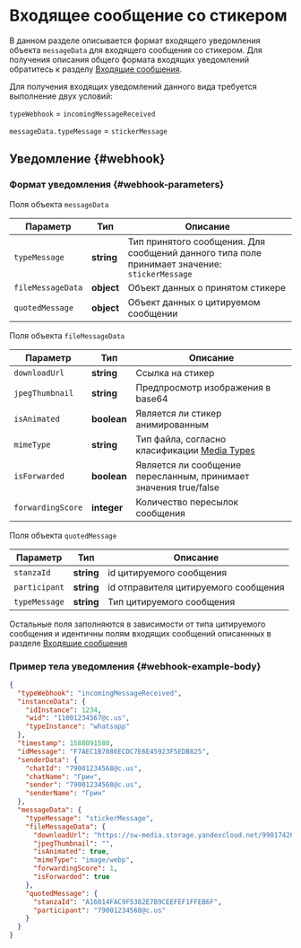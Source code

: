 # Входящее сообщение со стикером

В данном разделе описывается формат входящего уведомления объекта `messageData` для входящего сообщения со стикером. Для получения описания общего формата входящих уведомлений обратитесь к разделу [Входящие сообщения](Webhook-IncomingMessageReceived.md).

Для получения входящих уведомлений данного вида требуется выполнение двух условий:

`typeWebhook` = `incomingMessageReceived`

`messageData.typeMessage` = `stickerMessage`

## Уведомление {#webhook}

### Формат уведомления {#webhook-parameters}

Поля объекта `messageData`

| Параметр          | Тип        | Описание                                                                                                                                       |
| ----------------- | ---------- | ---------------------------------------------------------------------------------------------------------------------------------------------- |
| `typeMessage`     | **string** | Тип принятого сообщения. Для сообщений данного типа поле принимает значение: `stickerMessage`|
|`fileMessageData` | **object** | Объект данных о принятом стикере  |                                                                                                            |
| `quotedMessage`   | **object** | Объект данных о цитируемом сообщении  |

Поля объекта `fileMessageData`

Параметр | Тип | Описание
----- | ----- | -----
`downloadUrl` | **string** | Ссылка на стикер
`jpegThumbnail` | **string** | Предпросмотр изображения в base64 |
`isAnimated` | **boolean** | Является ли стикер анимированным |
`mimeType` | **string** | Тип файла, согласно класификации [Media Types](https://www.iana.org/assignments/media-types/media-types.xhtml) |
`isForwarded` | **boolean** | Является ли сообщение пересланным, принимает значения true/false
`forwardingScore` | **integer** | Количество пересылок сообщения


Поля объекта `quotedMessage`

| Параметр      | Тип        | Описание            |
| ------------- | ---------- | ------------------- |
| `stanzaId` | **string** | id цитируемого сообщения |
| `participant` | **string** | id отправителя цитируемого сообщения |
| `typeMessage` | **string** | Тип цитируемого сообщения |

Остальные поля заполняются в зависимости от типа цитируемого сообщения и идентичны полям входящих сообщений описаннных в разделе [Входящие сообщения](Webhook-IncomingMessageReceived.md)

### Пример тела уведомления {#webhook-example-body}

```json
{
  "typeWebhook": "incomingMessageReceived",
  "instanceData": {
    "idInstance": 1234,
    "wid": "11001234567@c.us",
    "typeInstance": "whatsapp"
  },
  "timestamp": 1588091580,
  "idMessage": "F7AEC1B7086ECDC7E6E45923F5EDB825",
  "senderData": {
    "chatId": "79001234568@c.us",
    "chatName": "Грин",
    "sender": "79001234568@c.us",
    "senderName": "Грин"
  },
  "messageData": {
    "typeMessage": "stickerMessage",
    "fileMessageData": {
      "downloadUrl": "https://sw-media.storage.yandexcloud.net/9901742665/607dde0a-01dc-4dd9-8afb-707cbf610943.webp",
      "jpegThumbnail": "",
      "isAnimated": true,
      "mimeType": "image/webp",
      "forwardingScore": 1,
      "isForwarded": true
    },
    "quotedMessage": {
      "stanzaId": "A16014FAC9F5382E7B9CEEFEF1FFEB6F",
      "participant": "79001234568@c.us"
    }
  }
}
```
